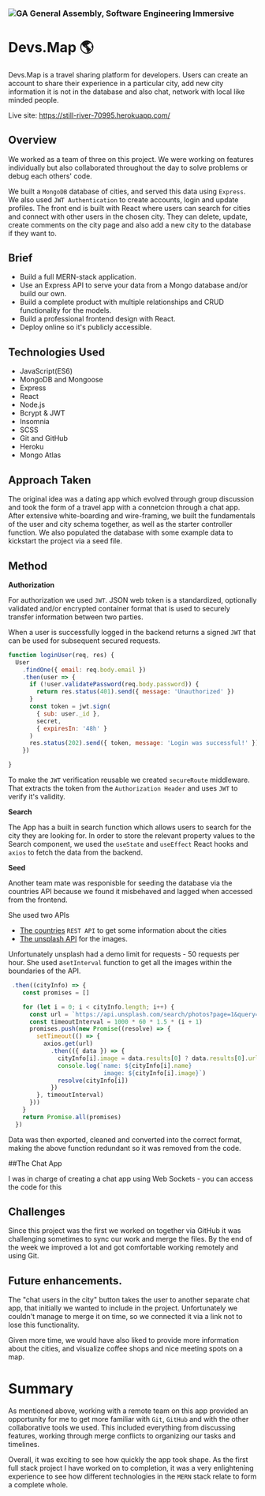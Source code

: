 ### ![GA](https://cloud.githubusercontent.com/assets/40461/8183776/469f976e-1432-11e5-8199-6ac91363302b.png) General Assembly, Software Engineering Immersive 
 
# Devs.Map 🌎

Devs.Map is a travel sharing platform for developers.
Users can create an account to share their experience in a particular city, add new city information it is not in the database and also chat, network with local like minded people.

Live site: https://still-river-70995.herokuapp.com/
 
## Overview
We worked as a team of three on this project. We were working on features individually but also collaborated throughout the day to solve problems or debug each others' code.
 
We built a `MongoDB` database of cities, and served this data using `Express`. We also used `JWT Authentication` to create accounts, login and update profiles. The front end is built with React where users can search for cities and connect with other users in the chosen city. They can delete, update, create comments on the city page and also add a new city to the database if they want to.
 
## Brief

- Build a full MERN-stack application.
- Use an Express API to serve your data from a Mongo database and/or build our own.
- Build a complete product with multiple relationships and CRUD functionality for the models.
- Build a professional frontend design with React.
- Deploy online so it's publicly accessible.
 
## Technologies Used

- JavaScript(ES6)
- MongoDB and Mongoose
- Express
- React
- Node.js
- Bcrypt & JWT
- Insomnia 
- SCSS
- Git and GitHub
- Heroku
- Mongo Atlas 
   
## Approach Taken

The original idea was a dating app which evolved through group discussion and took the form of a travel app with a connetcion through a chat app. 
After extensive white-boarding and wire-framing, we built the fundamentals of the user and city schema together, as well as the starter controller function. We also populated the database with some example data to kickstart the project via a seed file. 

## Method
 
**Authorization**

For authorization we used `JWT`.
JSON web token is a standardized, optionally validated and/or encrypted container format that is used to securely transfer information between two parties.

When a user is successfully logged in the backend returns a signed `JWT` that can be used for subsequent secured requests.
```javaScript
function loginUser(req, res) {
  User
    .findOne({ email: req.body.email })
    .then(user => {
      if (!user.validatePassword(req.body.password)) {
        return res.status(401).send({ message: 'Unauthorized' })
      }
      const token = jwt.sign(
        { sub: user._id },
        secret,
        { expiresIn: '48h' }
      )
      res.status(202).send({ token, message: 'Login was successful!' })
    })

}
```
To make the `JWT` verification reusable we created `secureRoute` middleware. That extracts the token from the `Authorization Header` and uses `JWT` to verify it's validity. 

**Search** 

The App has a built in search function which allows users to search for the city they are looking for.
In order to store the relevant property values to the Search component, we used the `useState` and `useEffect` React hooks and `axios` to fetch the data from the backend.

**Seed**

Another team mate was responisble for seeding the database via the countries API because we found it misbehaved and lagged when accessed from the frontend.

She used two APIs
- [The countries](https://restcountries.eu/) `REST API` to get some information about the cities
- [The unsplash API](https://unsplash.com/developers) for the images.

Unfortunately unsplash had a demo limit for requests - 50 requests per hour. She used a`setInterval` function to get all the images within the boundaries of the API.

```javaScript
 .then((cityInfo) => {
    const promises = []

    for (let i = 0; i < cityInfo.length; i++) {
      const url = `https://api.unsplash.com/search/photos?page=1&query=${encodeURIComponent(cityInfo[i].name)}&client_id=${CLIENT_ID}`
      const timeoutInterval = 1000 * 60 * 1.5 * (i + 1)
      promises.push(new Promise((resolve) => {
        setTimeout(() => {
          axios.get(url)
            .then(({ data }) => {
              cityInfo[i].image = data.results[0] ? data.results[0].urls.full : ''
              console.log(`name: ${cityInfo[i].name}
                           image: ${cityInfo[i].image}`)
              resolve(cityInfo[i])
            })
        }, timeoutInterval)
      }))
    }
    return Promise.all(promises)
  })
```
Data was then exported, cleaned and converted into the correct format, making the above function redundant so it was removed from the code.

##The Chat App

I was in charge of creating a chat app using Web Sockets - you can access the code for this 


## Challenges
Since this project was the first we worked on together via GitHub it was challenging sometimes to sync our work and merge the files. By the end of the week we improved a lot and got comfortable working remotely and using Git.
 
## Future enhancements.

The "chat users in the city" button takes the user to another separate chat app, that initially we wanted to include in the project. Unfortunately we couldn't manage to merge it on time, so we connected it via a link not to lose this functionality. 

Given more time, we would have also liked to provide more information about the cities, and visualize coffee shops and nice meeting spots on a map.
 
 
# Summary
 
As mentioned above, working with a remote team on this app provided an opportunity for me to get more familiar with `Git`, `GitHub` and with the other collaborative tools we used. This included everything from discussing features, working through merge conflicts to organizing our tasks and timelines. 

Overall, it was exciting to see how quickly the app took shape.
As the first full stack project I have worked on to completion, it was a very enlightening experience to see how different technologies in the `MERN` stack relate to form a complete whole.
 



